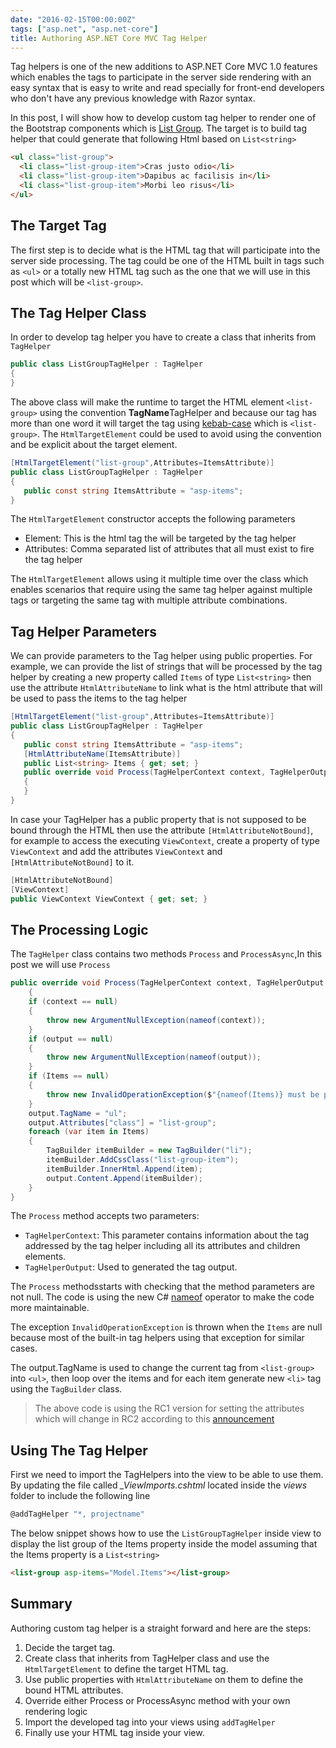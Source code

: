 ```yaml
---
date: "2016-02-15T00:00:00Z"
tags: ["asp.net", "asp.net-core"]
title: Authoring ASP.NET Core MVC Tag Helper
---
```


Tag helpers is one of the new additions to ASP.NET Core MVC 1.0 features which enables the tags to participate in the server side rendering with an easy syntax that is easy to write and read specially for front-end developers who don't have any previous knowledge with Razor syntax.

In this post, I will show how to develop custom tag helper to render one of the Bootstrap components which is [List Group](http://getbootstrap.com/components/#list-group). The target is to build tag helper that could generate that following Html based on `List<string>`

```html
<ul class="list-group">
  <li class="list-group-item">Cras justo odio</li>
  <li class="list-group-item">Dapibus ac facilisis in</li>
  <li class="list-group-item">Morbi leo risus</li>
</ul>
```

## The Target Tag
The first step is to decide what is the HTML tag that will participate into the server side processing. The tag could be one of the HTML built in tags such as `<ul>` or a totally new HTML tag such as the one that we will use in this post which will be `<list-group>`.

## The Tag Helper Class
In order to develop tag helper you have to create a class that inherits from `TagHelper`
```csharp
public class ListGroupTagHelper : TagHelper
{
}
```

The above class will make the runtime to target the HTML element `<list-group>` using the convention **TagName**TagHelper and because our tag has more than one word it will target the tag using [kebab-case](http://stackoverflow.com/a/12273101/499930) which is `<list-group>`. The `HtmlTargetElement` could be used to avoid using the convention and be explicit about the target element.

```csharp
[HtmlTargetElement("list-group",Attributes=ItemsAttribute)]
public class ListGroupTagHelper : TagHelper
{
   public const string ItemsAttribute = "asp-items";
}
```
The `HtmlTargetElement` constructor accepts the following parameters

 - Element: This is the html tag the will be targeted by the tag helper
 - Attributes: Comma separated list of attributes that all must exist to fire the tag helper

The `HtmlTargetElement` allows using it multiple time over the class which enables scenarios that require using the same tag helper against multiple tags or targeting the same tag with multiple attribute combinations.

## Tag Helper Parameters
We can provide parameters to the Tag helper using public properties.
For example, we can provide the list of strings that will be processed by the tag helper by creating a new property called `Items` of type `List<string>` then use the attribute `HtmlAttributeName` to link what is the html attribute that will be used to pass the items to the tag helper

```csharp
[HtmlTargetElement("list-group",Attributes=ItemsAttribute)]
public class ListGroupTagHelper : TagHelper
{
   public const string ItemsAttribute = "asp-items";
   [HtmlAttributeName(ItemsAttribute)]
   public List<string> Items { get; set; }
   public override void Process(TagHelperContext context, TagHelperOutput output)
   {
   }
}
```

In case your TagHelper has a public property that is not supposed to be bound through the HTML then use the attribute `[HtmlAttributeNotBound]`, for example to access the executing `ViewContext`, create a property of type `ViewContext` and add the attributes `ViewContext` and `[HtmlAttributeNotBound]` to it.

```csharp
[HtmlAttributeNotBound]
[ViewContext]
public ViewContext ViewContext { get; set; }
```

## The Processing Logic
The `TagHelper` class contains two methods `Process` and `ProcessAsync`,In this post we will use `Process`

```csharp
public override void Process(TagHelperContext context, TagHelperOutput output)
    {
    if (context == null)
    {
        throw new ArgumentNullException(nameof(context));
    }
    if (output == null)
    {
        throw new ArgumentNullException(nameof(output));
    }
    if (Items == null)
    {
        throw new InvalidOperationException($"{nameof(Items)} must be provided");
    }
    output.TagName = "ul";
    output.Attributes["class"] = "list-group";
    foreach (var item in Items)
    {
        TagBuilder itemBuilder = new TagBuilder("li");
        itemBuilder.AddCssClass("list-group-item");
        itemBuilder.InnerHtml.Append(item);
        output.Content.Append(itemBuilder);
    }
}
```

The `Process` method accepts two parameters:

 - `TagHelperContext`: This parameter contains information about the tag addressed by the tag helper including all its attributes and children elements.
 - `TagHelperOutput`: Used to generated the tag output.

The `Process` methodsstarts with checking that the method parameters are not null. The code is using the new C# [nameof](https://msdn.microsoft.com/en-au/library/dn986596.aspx) operator to make the code more maintainable.

The exception `InvalidOperationException` is thrown when the `Items` are null because most of the built-in tag helpers using that exception for similar cases.

The output.TagName is used to change the current tag from `<list-group>` into `<ul>`, then loop over the items and for each item generate new `<li>` tag using the `TagBuilder` class.

> The above code is using the RC1 version for setting the attributes which will change in RC2 according to this [announcement](https://github.com/aspnet/Announcements/issues/151)

## Using The Tag Helper
First we need to import the TagHelpers into the view to be able to use them. By updating the file called *_ViewImports.cshtml* located inside the *views* folder to include the following line

```csharp
@addTagHelper "*, projectname"
```

The below snippet shows how to use the `ListGroupTagHelper` inside view to display the list group of the Items property inside the model assuming that the Items property is a `List<string>`

```html
<list-group asp-items="Model.Items"></list-group>
```

## Summary
Authoring custom tag helper is a straight forward and here are the steps:

 1. Decide the target tag.
 2. Create class that inherits from TagHelper class and use the `HtmlTargetElement` to define the target HTML tag.
 3. Use public properties with `HtmlAttributeName` on them to define the bound HTML attributes.
 4. Override either Process or ProcessAsync method with your own rendering logic
 5. Import the developed tag into your views using `addTagHelper`
 6. Finally use your HTML tag inside your view.
